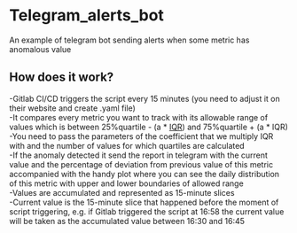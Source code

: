 # Telegram_alerts_bot
An example of telegram bot sending alerts when some metric has anomalous value

## How does it work?
-Gitlab CI/CD triggers the script every 15 minutes (you need to adjust it on their website and create .yaml file)<br/>
-It compares every metric you want to track with its allowable range of values which is between 25%quartile - (a * [IQR]([shorturl.at/oDIT2](https://en.wikipedia.org/wiki/Interquartile_range))) and 75%quartile + (a * IQR)<br/>
-You need to pass the parameters of the coefficient that we multiply IQR with and the number of values for which quartiles are calculated<br/>
-If the anomaly detected it send the report in telegram with the current value and the percentage of deviation from previous value of this metric accompanied with the handy plot where you can see the daily distribution of this metric with upper and lower boundaries of allowed range<br/>
-Values are accumulated and represented as 15-minute slices<br/>
-Current value is the 15-minute slice that happened before the moment of script triggering, e.g. if Gitlab triggered the script at 16:58 the current value will be taken as the accumulated value between 16:30 and 16:45


